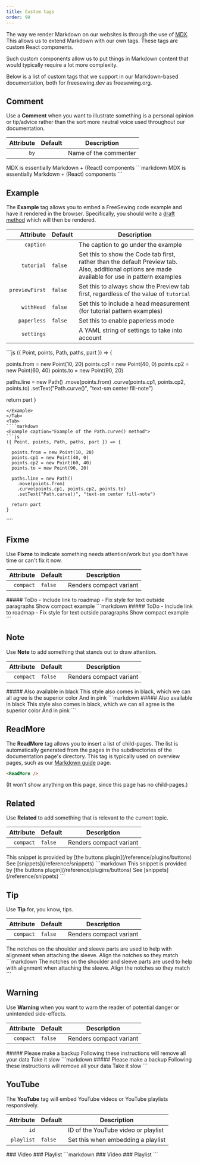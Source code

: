 ```yaml
---
title: Custom tags
order: 90
---
```


The way we render Markdown on our websites is through the use of
[MDX](https://mdxjs.com/). This allows us to extend Markdown with our own
tags. These tags are custom React components.

Such custom components allow us to put things in Markdown content that would
typically require a lot more complexity.

Below is a list of custom tags that we support in our Markdown-based
documentation, both for freesewing.dev as freesewing.org.

## Comment

Use a **Comment** when you want to illustrate something is a personal opinion
or tip/advice rather than the sort more neutral voice used throughout
our documentation.

| Attribute | Default | Description |
| ----:| ------- | ----------- |
| `by` |         | Name of the commenter |

<Tabs tabs="example, markdown">
<Tab>
<Comment by="joost">MDX is essentially Markdown + (React) components</Comment>
</Tab>
<Tab>
```markdown
<Comment by="joost">MDX is essentially Markdown + (React) components</Comment>
```
</Tab>
</Tabs>

## Example

The **Example** tag allows you to embed a FreeSewing code example and have it rendered in the browser.
Specifically, you should write a [draft method](/reference/api/part/draft) which will then be rendered.

| Attribute | Default | Description |
| ----:| ------- | ----------- |
| `caption` |         | The caption to go under the example |
| `tutorial` | `false` | Set this to show the Code tab first, rather than the default Preview tab. Also, additional options are made available for use in pattern examples |
| `previewFirst` | `false` | Set this to always show the Preview tab first, regardless of the value of `tutorial` |
| `withHead` | `false` | Set this to include a head measurement (for tutorial pattern examples) |
| `paperless` | `false` | Set this to enable paperless mode |
| `settings` |  | A YAML string of settings to take into account |

<Tabs tabs="example, markdown">
<Tab>
<Example caption="Example of the Path.curve() method">
```js
({ Point, points, Path, paths, part }) => {

  points.from = new Point(10, 20)
  points.cp1 = new Point(40, 0)
  points.cp2 = new Point(60, 40)
  points.to = new Point(90, 20)
  
  paths.line = new Path()
    .move(points.from)
    .curve(points.cp1, points.cp2, points.to)
    .setText("Path.curve()", "text-sm center fill-note")

  return part
}
```
</Example>
</Tab>
<Tab>
````markdown
<Example caption="Example of the Path.curve() method">
```js
({ Point, points, Path, paths, part }) => {

  points.from = new Point(10, 20)
  points.cp1 = new Point(40, 0)
  points.cp2 = new Point(60, 40)
  points.to = new Point(90, 20)
  
  paths.line = new Path()
    .move(points.from)
    .curve(points.cp1, points.cp2, points.to)
    .setText("Path.curve()", "text-sm center fill-note")

  return part
}
```
</Example>
````
</Tab>
</Tabs>


## Fixme

Use **Fixme** to indicate something needs attention/work but you don't have time
or can't fix it now.

| Attribute | Default | Description |
| ---------:| ------- | ----------- |
| `compact` | `false` | Renders compact variant |

<Tabs tabs="example, markdown">
<Tab>
<Fixme>
##### ToDo
- Include link to roadmap
- Fix style for text outside paragraphs
</Fixme>
<Fixme compact>Show compact example</Fixme>
</Tab>
<Tab>
```markdown
<Fixme>
##### ToDo
- Include link to roadmap
- Fix style for text outside paragraphs
</Fixme>
<Fixme compact>Show compact example</Fixme>
```
</Tab>
</Tabs>

## Note

Use **Note** to add something that stands out to draw attention.

| Attribute | Default | Description |
| ----:| ------- | ----------- |
| `compact` | `false` | Renders compact variant |

<Tabs tabs="example, markdown">
<Tab>
<Note>
##### Also available in black
This style also comes in black, which we can all agree is the superior color
</Note>
<Note compact>And in pink</Note>
</Tab>
<Tab>
```markdown
<Note>
##### Also available in black
This style also comes in black, which we can all agree is the superior color
</Note>
<Note compact>And in pink</Note>
```
</Tab>
</Tabs>

## ReadMore

The **ReadMore** tag allows you to insert a list of child-pages.
The list is automatically generated from the pages in the subdirectories
of the documentation page's directory.
This tag is typically used on overview pages, such as our [Markdown guide](/guides/markdown) page.

```markdown
<ReadMore />
```

(It won't show anything on this page, since this page has no child-pages.)

## Related

Use **Related** to add something that is relevant to the current topic.

| Attribute | Default | Description |
| ----:| ------- | ----------- |
| `compact` | `false` | Renders compact variant |

<Tabs tabs="example, markdown">
<Tab>
<Related>
  This snippet is provided by [the buttons plugin](/reference/plugins/buttons)
</Related>
<Related compact>See [snippets](/reference/snippets)</Related>
</Tab>
<Tab>
```markdown
<Related>
  This snippet is provided by [the buttons plugin](/reference/plugins/buttons)
</Related>
<Related compact>See [snippets](/reference/snippets)</Related>
```
</Tab>
</Tabs>


## Tip

Use **Tip** for, you know, tips.

| Attribute | Default | Description |
| ----:| ------- | ----------- |
| `compact` | `false` | Renders compact variant |

<Tabs tabs="example, markdown">
<Tab>
<Tip>
  The notches on the shoulder and sleeve parts are used to help with
  alignment when attaching the sleeve.
</Tip>
<Tip compact>Align the notches so they match</Tip>
</Tab>
<Tab>
```markdown
<Tip>
  The notches on the shoulder and sleeve parts are used to help with
  alignment when attaching the sleeve.
</Tip>
<Tip compact>Align the notches so they match</Tip>
```
</Tab>
</Tabs>


## Warning

Use **Warning** when you want to warn the reader of potential danger or unintended side-effects.

| Attribute | Default | Description |
| ----:| ------- | ----------- |
| `compact` | `false` | Renders compact variant |

<Tabs tabs="example, markdown">
<Tab>
<Warning>
  ##### Please make a backup
  Following these instructions will remove all your data
</Warning>
<Warning compact>Take it slow</Warning>
</Tab>
<Tab>
```markdown
<Warning>
  ##### Please make a backup
  Following these instructions will remove all your data
</Warning>
<Warning compact>Take it slow</Warning>
```
</Tab>
</Tabs>

## YouTube

The **YouTube** tag will embed YouTube videos or YouTube playlists responsively.

| Attribute | Default | Description |
| ----:| ------- | ----------- |
| `id` |  | ID of the YouTube video or playlist |
| `playlist` | `false` | Set this when embedding a playlist |

<Tabs tabs="example, markdown">
<Tab>
### Video
<YouTube id='Rz6ShSftDlI' />
### Playlist
<YouTube id='PL1gv5yv3DoZOFSXz7yydeV1H8m6pfwstn' playlist />
</Tab>
<Tab>
```markdown
### Video
<YouTube id='Rz6ShSftDlI' />
### Playlist
<YouTube id='PL1gv5yv3DoZOFSXz7yydeV1H8m6pfwstn' playlist />
```
</Tab>
</Tabs>
